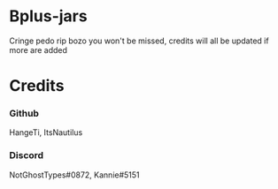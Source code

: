 # Bplus-jars
Cringe pedo rip bozo you won't be missed, credits will all be updated if more are added

# Credits

### Github
HangeTi, ItsNautilus

### Discord

NotGhostTypes#0872, Kannie#5151

